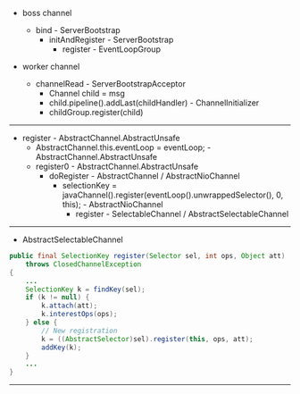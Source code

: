 * boss channel
    * bind - ServerBootstrap
        * initAndRegister - ServerBootstrap
            * register - EventLoopGroup

* worker channel
    * channelRead - ServerBootstrapAcceptor
        * Channel child = msg
        * child.pipeline().addLast(childHandler) - ChannelInitializer
        * childGroup.register(child)

---

* register - AbstractChannel.AbstractUnsafe
    * AbstractChannel.this.eventLoop = eventLoop; - AbstractChannel.AbstractUnsafe
    * register0 - AbstractChannel.AbstractUnsafe
        * doRegister - AbstractChannel / AbstractNioChannel
            * selectionKey = javaChannel().register(eventLoop().unwrappedSelector(), 0, this); - AbstractNioChannel
                * register - SelectableChannel / AbstractSelectableChannel

---

* AbstractSelectableChannel

```java
public final SelectionKey register(Selector sel, int ops, Object att)
    throws ClosedChannelException
{
    ...
    SelectionKey k = findKey(sel);
    if (k != null) {
        k.attach(att);
        k.interestOps(ops);
    } else {
        // New registration
        k = ((AbstractSelector)sel).register(this, ops, att);
        addKey(k);
    }
    ...
}
```

---
